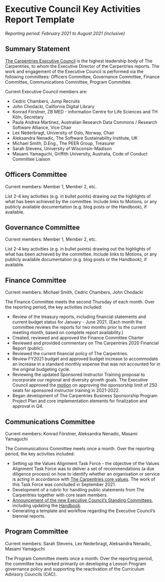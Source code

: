 # Executive Council Key Activities Report Template
*Reporting period: February 2021 to August 2021 (inclusive)*

## Summary Statement
[The Carpentries Executive Council](https://docs.carpentries.org/topic_folders/governance/executive-council.html) is the highest leadership body of The Carpentries, to whom the Executive Director of the Carpentries reports. The work and engagement of the Executive Council is performed via the following committees: Officers Committee, Governance Committee, Finance Committee, Communications Committee, Program Committee. 

Current Executive Council members are: 
- Cedric Chambers, Jump Recruits
- John Chodacki, California Digital Library
- Konrad Förstner, ZB MED - Information Centre for Life Sciences and TH Köln, Secretary
- Paula Andrea Martinez, Australian Research Data Commons / Research Software Alliance, Vice Chair
- Lex Nederbragt, University of Oslo, Norway, Chair
- Aleksandra Nenadic, The Software Sustainability Institute, UK
- Michael Smith, D.Eng., The PEER Group, Treasurer
- Sarah Stevens, University of Wisconsin-Madison
- Masami Yamaguchi, Griffith University, Australia, Code of Conduct Committee Liaison


## Officers Committee
Current members:  Member 1, Member 2, etc.

List 2-4 key activities (e.g. in bullet points) drawing out the highlights of what has been achieved by the committee. Include links to Motions, or any publicly available documentation (e.g. blog posts or the Handbook), if available. 

## Governance Committee
Current members:  Member 1, Member 2, etc.

List 2-4 key activities (e.g. in bullet points) drawing out the highlights of what has been achieved by the committee. Include links to Motions, or any publicly available documentation (e.g. blog posts or the Handbook), if available. 

## Finance Committee
Current members:  Michael Smith, Cedric Chambers, John Chodacki

The Finance Committee meets the second Thursday of each month. Over the reporting period, the key activities included:

- Review of the treasury reports, including financial statements and current budget status for January - June 2021. (Each month the committee reviews the reports for two months prior to the current meeting month, based on complete report availability.)
- Created, reviewed and approved the Finance Committee Charter
- Reviewed and provided commentary on The Carpentries 2020 Financial Report (public).
- Reviewed the current financial policy of The Carpentries.
- Review FY2021 budget and approved budget increase to accommodate an increase in a standard monthly expense that was not accounted for in the original budgeting cycle.
- Reviewing the updated Sponsored Instructor Training proposal to incorporate our regional and diversity growth goals. The Executive Council approved the [motion](https://github.com/carpentries/executive-council-info/issues/68) on approving the sponsorship limit of 250 seats for sponsored instructor training in 2021-2022. 
- Began development of The Carpentries Business Sponsorship Program Project Plan and core implementation elements for finalization and approval in Q4.


## Communications Committee 
Current members:  Konrad Förstner, Aleksandra Nenadic, Masami Yamaguchi

The Communications Committee meets once a month. Over the reporting period, the key activities included:

- Setting up the Values Alignment Task Force - the objective of the Values Alignment Task Force was to deliver a set of recommendations (a due diligence process) on how to identify whether an organisation or service is acting in accordance with [The Carpentries core values](https://carpentries.org/values/). The work of this Task Force was concluded in September 2021.
- Development of a rubric for handling public statements from The Carpentries together with core team members.
- [Announcement of the new Executive Council’s Standing Committees](https://carpentries.org/blog/2021/07/new-executive-council-standing-committees/), including updating the [Handbook](https://docs.carpentries.org/topic_folders/governance/executive-council.html#executive-council-s-standing-committees).
- Generating a template and workflow regarding the Executive Council’s biennial reports.
  
## Program Committee
Current members:  Sarah Stevens, Lex Nederbragt, Aleksandra Nenadic, Masami Yamaguchi

The Program Committee meets once a month. Over the reporting period, the committee has worked primarily on developing a Lesson Program governance policy and supporting the reactivation of the Curriculum Advisory Councils (CAC).
